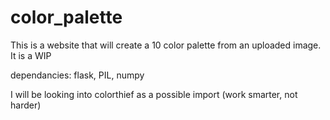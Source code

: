 # color_palette

This is a website that will create a 10 color palette from an uploaded image.
It is a WIP

dependancies: flask, PIL, numpy

I will be looking into colorthief as a possible import (work smarter, not harder)
